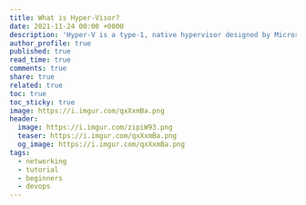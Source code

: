 ```yaml
---
title: What is Hyper-Visor?
date: 2021-11-24 00:00 +0000
description: 'Hyper-V is a type-1, native hypervisor designed by Microsoft, which allows creating and managing multiple virtualized versions of a computer, called virtual machines (VMs). Are you using Virtual Machines and wanted to know how they are created?'
author_profile: true
published: true
read_time: true
comments: true
share: true
related: true
toc: true
toc_sticky: true
image: https://i.imgur.com/qxXxmBa.png
header:
  image: https://i.imgur.com/zipiW93.png
  teaser: https://i.imgur.com/qxXxmBa.png
  og_image: https://i.imgur.com/qxXxmBa.png
tags:
  - networking
  - tutorial
  - beginners
  - devops
---
```

